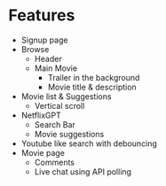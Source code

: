 # Features

- Signup page
- Browse
  - Header
  - Main Movie
    - Trailer in the background
    - Movie title & description
- Movie list & Suggestions
  - Vertical scroll
- NetflixGPT
  - Search Bar
  - Movie suggestions
- Youtube like search with debouncing
- Movie page
  - Comments
  - Live chat using API polling
